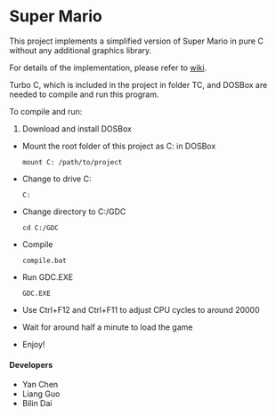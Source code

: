 Super Mario
===========
This project implements a simplified version of Super Mario in pure C without any additional graphics library.

For details of the implementation, please refer to [wiki](https://github.com/halfvim/SuperMario/wiki).

Turbo C, which is included in the project in folder TC, and DOSBox are needed to compile and run this program.

To compile and run:

1. Download and install DOSBox
- Mount the root folder of this project as C: in DOSBox
   
   ```
   mount C: /path/to/project
   ```
- Change to drive C:
   
   ```
   C:
   ```
- Change directory to C:/GDC
   
   ```
   cd C:/GDC
   ```
- Compile
   
   ```
   compile.bat
   ```
- Run GDC.EXE
   
   ```
   GDC.EXE
   ```
- Use Ctrl+F12 and Ctrl+F11 to adjust CPU cycles to around 20000
- Wait for around half a minute to load the game
- Enjoy!

#### Developers
- Yan Chen
- Liang Guo
- Bilin Dai
